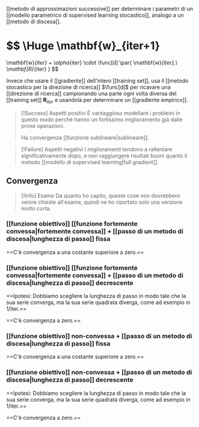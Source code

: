[[metodo di approssimazioni successive]] per determinare i parametri di un [[modello parametrico di supervised learning stocastico]], analogo a un [[metodo di discesa]].

$$
\Huge
\mathbf{w}_{iter+1}
=
\mathbf{w}_{iter}
+
\alpha_{iter}
\cdot
\func[d] \par{
	\mathbf{w}_{iter},\ 
	\mathbf{R}_{iter}
}
$$

Invece che usare il [[gradiente]] dell'intero [[training set]], usa il [[metodo stocastico per la direzione di ricerca]] $\func[d]$ per ricavare una [[direzione di ricerca]] campionando una parte ogni volta diversa del [[training set]] $\mathbf{R}_{iter}$ e usandola per determinare un [[gradiente empirico]].

> [!Success] Aspetti positivi
> È vantaggioso modellare i problemi in questo modo perchè hanno un fortissimo miglioramento già dalle prime operazioni.
> 
> Ha convergenza [[funzione sublineare|sublineare]].

> [!Failure] Aspetti negativi
> I miglioramenti tendono a rallentare significativamente dopo, e non raggiungere risultati buoni quanto il metodo [[modello di supervised learning|full gradient]].

## Convergenza

> [!Info] Esame
> Da quanto ho capito, queste cose non dovrebbero venire chieste all'esame, quindi ne ho riportato solo una versione molto corta.

### [[funzione obiettivo]] [[funzione fortemente convessa|fortemente convessa]] + [[passo di un metodo di discesa|lunghezza di passo]] fissa

==C'è convergenza a una costante superiore a zero.==

### [[funzione obiettivo]] [[funzione fortemente convessa|fortemente convessa]] + [[passo di un metodo di discesa|lunghezza di passo]] decrescente

==Ipotesi: Dobbiamo scegliere la lunghezza di passo in modo tale che la sua serie converga, ma la sua serie quadrata diverga, come ad esempio in 1/iter.==

==C'è convergenza a zero.==
### [[funzione obiettivo]] non-convessa + [[passo di un metodo di discesa|lunghezza di passo]] fissa

==C'è convergenza a una costante superiore a zero.==

### [[funzione obiettivo]] non-convessa + [[passo di un metodo di discesa|lunghezza di passo]] decrescente

==Ipotesi: Dobbiamo scegliere la lunghezza di passo in modo tale che la sua serie converga, ma la sua serie quadrata diverga, come ad esempio in 1/iter.==

==C'è convergenza a zero.==

